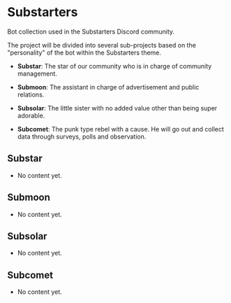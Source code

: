 # Substarters

Bot collection used in the Substarters Discord community.

The project will be divided into several sub-projects based on the "personality" of the bot within the Substarters theme.

* **Substar**:   The star of our community who is in charge of community management. 

* **Submoon**:   The assistant in charge of advertisement and public relations.

* **Subsolar**:  The little sister with no added value other than being super adorable.

* **Subcomet**:  The punk type rebel with a cause. He will go out and collect data through surveys, polls and observation.

## Substar

- No content yet.

## Submoon

- No content yet.

## Subsolar

- No content yet.

## Subcomet

- No content yet.

